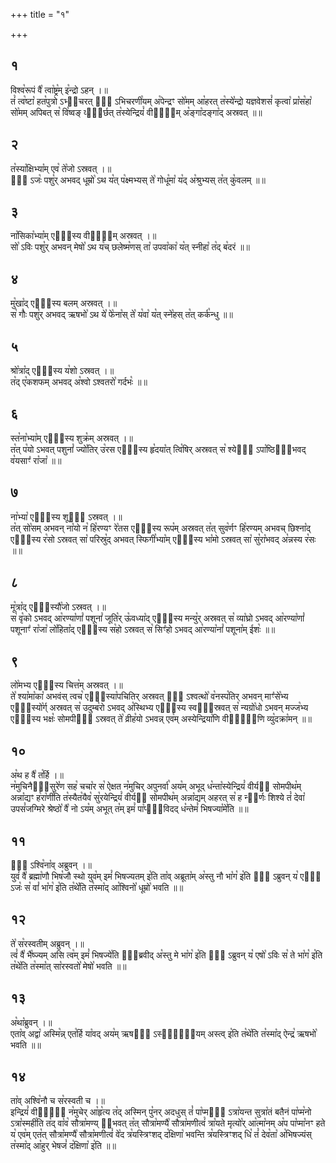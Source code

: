 +++
title = "१"

+++
## १  
विश्व꣡रूपं वै꣡ त्वा꣡ष्ट्र꣡म् इ꣡न्द्रो ऽहन् ।॥  
तं꣡ त्व꣡ष्टा꣡ हत꣡पुत्रो ऽभ्य᳡चरत् सो᳡ ऽभिचरणी꣡यम् अ꣡पेन्द्रꣳ सो꣡मम् आ꣡हरत् त꣡स्ये꣡न्द्रो यज्ञवेशसं꣡ कृत्वा꣡ प्रा꣡स꣡हा꣡ सो꣡मम् अपिबत् स꣡ वि꣡ष्वङ् व्या᳡र्छत् त꣡स्येन्द्रियं꣡ वीर्य᳡म् अ꣡ङ्गा꣡दङ्गा꣡द् अस्रवत् ॥॥  
## २  
त꣡स्या꣡क्षिभ्या꣡म् एव꣡ ते꣡जो ऽस्रवत् ।॥  
सो᳡ ऽजः꣡ पशु꣡र् अभवद् धूम्रो꣡ ऽथ य꣡त् प꣡क्ष्मभ्यस् ते꣡ गोधू꣡मा꣡ य꣡द् अ꣡श्रुभ्यस् त꣡त् कु꣡वलम् ॥॥  
## ३  
ना꣡सिका꣡भ्या꣡म् एवा᳡स्य वीर्य᳡म् अस्रवत् ।॥  
सो꣡ ऽविः पशु꣡र् अभवन् मेषो꣡ ऽथ य꣡च् छलेष्म꣡णस् ता꣡ उपवा꣡का꣡ य꣡त् स्नीहा꣡ त꣡द् ब꣡दरं ॥॥  
## ४  
मु꣡खा꣡द् एवा᳡स्य बलम् अस्रवत् ।॥  
स꣡ गौः꣡ पशु꣡र् अभवद् ऋषभो꣡ ऽथ ये꣡ फे꣡ना꣡स् ते꣡ य꣡वा꣡ य꣡त् स्ने꣡हस् त꣡त् कर्क꣡न्धु ॥॥  
## ५  
श्रो꣡त्रा꣡द् एवा᳡स्य य꣡शो ऽस्रवत् ।॥  
त꣡द् ए꣡कशफम् अभवद् अ꣡श्वो ऽश्वतरो꣡ गर्दभः꣡ ॥॥  
## ६  
स्त꣡ना꣡भ्या꣡म् एवा᳡स्य शुक्र꣡म् अस्रवत् ।॥  
त꣡त् प꣡यो ऽभवत् पशुनां꣡ ज्यो꣡तिर् उ꣡रस एवा᳡स्य हृ꣡दया꣡त् त्वि꣡षिर् अस्रवत् स꣡ श्येनो᳡ ऽपा꣡ष्ठिहा᳡भवद् व꣡यसाꣳ꣡ रा꣡जा꣡ ॥॥  
## ७  
ना꣡भ्या꣡ एवा᳡स्य शूषो᳡ ऽस्रवत् ।॥  
त꣡त् सो꣡सम् अभवन् ना꣡यो न꣡ हि꣡रण्यꣳ रे꣡तस एवा᳡स्य रूप꣡म् अस्रवत् त꣡त् सुव꣡र्णꣳ हि꣡रण्यम् अभवच् छिश्ना꣡द् एवा᳡स्य र꣡सो ऽस्रवत् सा꣡ परिस्रु꣡द् अभवत् स्फिगी꣡भ्या꣡म् एवा᳡स्य भा꣡मो ऽस्रवत् सा꣡ सु꣡रा꣡भवद् अ꣡न्नस्य र꣡सः ॥॥  
## ८  
मू꣡त्रा꣡द् एवा᳡स्यौ꣡जो ऽस्रवत् ।॥  
स꣡ वृ꣡को ऽभवद् आ꣡रण्या꣡णां꣡ पशूनां꣡ जूति꣡र् ऊ꣡वध्या꣡द् एवा᳡स्य मन्यु꣡र् अस्रवत् स꣡ व्या꣡घ्रो ऽभवद् आ꣡रण्या꣡णां꣡ पशूनाꣳ꣡ रा꣡जा꣡ लो꣡हिता꣡द् एवा᳡स्य स꣡हो ऽस्रवत् स꣡ सिꣳ꣡हो ऽभवद् आ꣡रण्या꣡नां꣡ पशूना꣡म् ईशः꣡ ॥॥  
## ९  
लो꣡मभ्य एवा᳡स्य चित्त꣡म् अस्रवत् ।॥  
ते꣡ श्या꣡मा꣡का꣡ अभवंस् त्वच꣡ एवा᳡स्या꣡पचितिर् अस्रवत् सो᳡ ऽश्वत्थो꣡ व꣡नस्प꣡तिर् अभवन् माꣳ꣡से꣡भ्य एवा᳡स्यो꣡र्ग् अस्रवत् स꣡ उदुम्ब꣡रो ऽभवद् अ꣡स्थिभ्य एवा᳡स्य स्वधा᳡स्रवत् स꣡ न्यग्रो꣡धो ऽभवन् मज्ज꣡भ्य एवा᳡स्य भक्षः꣡ सोमपीथो᳡ ऽस्रवत् ते꣡ व्रीह꣡यो ऽभवन्न् एव꣡म् अस्येन्द्रिया꣡णि वीर्या᳡णि व्यु꣡दक्रा꣡मन् ॥॥  
## १०  
अ꣡थ ह वै꣡ त꣡र्हि ।॥  
न꣡मुचिनैवा᳡सुरे꣡ण सह꣡ चचा꣡र स꣡ ऐक्षत न꣡मुचिर् अपुनर्वा꣡ अय꣡म् अभूद् ध꣡न्ता꣡स्येन्द्रियं꣡ वीर्यꣳ᳡ सोमपीथ꣡म् अन्ना꣡द्यꣳ ह꣡रा꣡णी꣡ति त꣡स्यैत꣡यैव꣡ सु꣡रयेन्द्रियं꣡ वीर्यꣳ᳡ सोमपीथ꣡म् अन्ना꣡द्यम् अहरत् स꣡ ह न्य᳡र्णः शिश्ये तं꣡ देवा꣡ उपसं꣡जग्मिरे श्रेष्ठो꣡ वै꣡ नो ऽय꣡म् अभूत् त꣡म् इमं꣡ पा꣡प्मा᳡विदद् ध꣡न्तेमं꣡ भिषज्या꣡मे꣡ति ॥॥  
## ११  
ते᳡ ऽश्वि꣡ना꣡व् अब्रुवन् ।॥  
युवं꣡ वै꣡ ब्रह्मा꣡णौ भिष꣡जौ स्थो युव꣡म् इमं꣡ भिषज्यतम् इ꣡ति ता꣡व् अब्रूता꣡म् अ꣡स्तु नौ भा꣡ग꣡ इ꣡ति ते᳡ ऽब्रुवन् य꣡ एषो᳡ ऽजः꣡ स꣡ वां꣡ भा꣡ग꣡ इ꣡ति त꣡थे꣡ति त꣡स्मा꣡द् आ꣡श्विनो꣡ धूम्रो꣡ भवति ॥॥  
## १२  
ते꣡ स꣡रस्वतीम् अब्रुवन् ।॥  
त्वं꣡ वै꣡ भै꣡ष्ज्यम् असि त्व꣡म् इमं꣡ भिषज्ये꣡ति सा᳡ब्रवीद् अ꣡स्तु मे भा꣡ग꣡ इ꣡ति ते᳡ ऽब्रुवन् य꣡ एषो꣡ ऽविः स꣡ ते भा꣡ग꣡ इ꣡ति त꣡थे꣡ति त꣡स्मा꣡त् सा꣡रस्वतो꣡ मेषो꣡ भवति ॥॥  
## १३  
अ꣡था꣡ब्रुवन् ।॥  
एता꣡व् अद्वा꣡ अस्मि꣡न्न् एत꣡र्हि या꣡वद् अय꣡म् ऋषभो᳡ ऽस्यै᳡वा᳡यम् अस्त्व् इ꣡ति त꣡थे꣡ति त꣡स्मा꣡द् ऐन्द्र꣡ ऋषभो꣡ भवति ॥॥  
## १४  
ता꣡व् अश्वि꣡नौ च स꣡रस्वती च ।॥  
इन्द्रियं꣡ वीर्यं᳡ न꣡मुचेर् आ꣡हृ꣡त्य त꣡द् अस्मिन् पु꣡नर् अदधुस् तं꣡ पा꣡प्मनो᳡ ऽत्रा꣡यन्त सुत्रा꣡तं बतैनं पा꣡प्म꣡नो ऽत्रा꣡स्मही꣡ति त꣡द् वा꣡व꣡ सौत्रा꣡मण्य् अ᳡भवत् त꣡त् सौत्रा꣡मण्यै꣡ सौत्रा꣡मणीत्वं꣡ त्रा꣡यते मृत्यो꣡र् आ꣡त्मा꣡नम् अ꣡प पा꣡प्मा꣡नꣳ हते य꣡ एव꣡म् एत꣡त् सौत्रा꣡मण्यै꣡ सौत्रा꣡मणीत्वं꣡ वे꣡द त्र꣡यस्त्रिꣳशद् द꣡क्षिणा꣡ भवन्ति त्र꣡यस्त्रिꣳशद् धि꣡ तं꣡ देव꣡ता꣡ अ꣡भिषज्यंस् त꣡स्मा꣡द् आ꣡हुर् भेषजं꣡ द꣡क्षिणा꣡ इ꣡ति ॥॥  